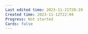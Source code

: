 ```yaml
---
Last edited time: 2023-11-21T20:19
Created time: 2023-11-12T22:04
Progress: Not started
Cards: false
---
```

